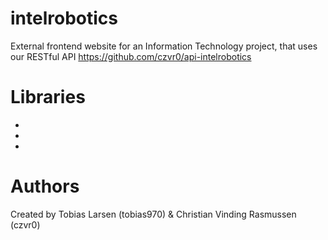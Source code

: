 # intelrobotics
External frontend website for an Information Technology project, that uses our RESTful API https://github.com/czvr0/api-intelrobotics

# Libraries
* 
* 
*

# Authors 
Created by Tobias Larsen (tobias970) & Christian Vinding Rasmussen (czvr0)
